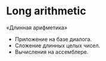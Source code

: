 # Long arithmetic
«Длинная арифметика»

* Приложение на базе диалога.
* Сложение длинных целых чисел.
* Вычисления на ассемблере.